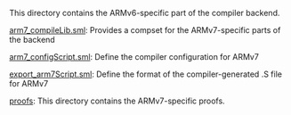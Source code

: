 This directory contains the ARMv6-specific part of the compiler backend.

[arm7_compileLib.sml](arm7_compileLib.sml):
Provides a compset for the ARMv7-specific parts of the backend

[arm7_configScript.sml](arm7_configScript.sml):
Define the compiler configuration for ARMv7

[export_arm7Script.sml](export_arm7Script.sml):
Define the format of the compiler-generated .S file for ARMv7

[proofs](proofs):
This directory contains the ARMv7-specific proofs.
